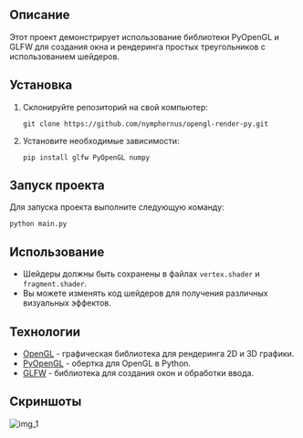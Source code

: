 <body>
    <h2>Описание</h2>
    <p>Этот проект демонстрирует использование библиотеки PyOpenGL и GLFW для создания окна и рендеринга простых треугольников с использованием шейдеров.</p>
    <h2>Установка</h2>
    <ol>
        <li>Склонируйте репозиторий на свой компьютер:
            <pre><code>git clone https://github.com/nymphernus/opengl-render-py.git</code></pre>
        </li>
        <li>Установите необходимые зависимости:
            <pre><code>pip install glfw PyOpenGL numpy</code></pre>
        </li>
    </ol>
    <h2>Запуск проекта</h2>
    <p>Для запуска проекта выполните следующую команду:</p>
    <pre><code>python main.py</code></pre>
    <h2>Использование</h2>
    <ul>
        <li>Шейдеры должны быть сохранены в файлах <code>vertex.shader</code> и <code>fragment.shader</code>.</li>
        <li>Вы можете изменять код шейдеров для получения различных визуальных эффектов.</li>
    </ul>
    <h2>Технологии</h2>
    <ul>
        <li><a href="https://www.opengl.org/">OpenGL</a> - графическая библиотека для рендеринга 2D и 3D графики.</li>
        <li><a href="https://pypi.org/project/PyOpenGL/">PyOpenGL</a> - обертка для OpenGL в Python.</li>
        <li><a href="https://github.com/glfw/glfw">GLFW</a> - библиотека для создания окон и обработки ввода.</li>
    </ul>
    <h2>Скриншоты</h2>
    <img src="https://github.com/user-attachments/assets/00ee7ece-7893-43b0-a242-ea7c3ba64669" alt="img_1">
</body>
